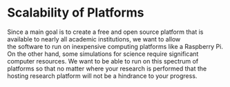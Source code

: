 # Scalability of Platforms

Since a main goal is to create a free and open source platform that is available to nearly all academic institutions, we want to allow  
the software to run on inexpensive computing platforms like a Raspberry Pi. On the other hand, some simulations for science require 
significant computer resources. We want to be able to run on this spectrum of platforms so that no matter where your research is 
performed that the hosting research platform will not be a hindrance to your progress. 

